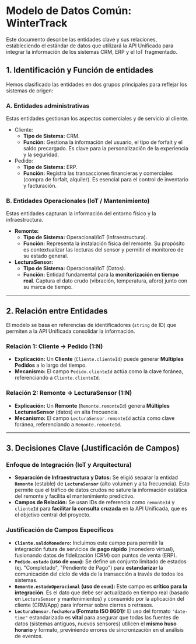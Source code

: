 # Modelo de Datos Común: WinterTrack

Este documento describe las entidades clave y sus relaciones, estableciendo el estándar de datos que utilizará la API Unificada para integrar la información de los sistemas CRM, ERP y el IoT fragmentado.

## 1. Identificación y Función de entidades

Hemos clasificado las entidades en dos grupos principales para reflejar los sistemas de origen:

### A. Entidades administrativas

Estas entidades gestionan los aspectos comerciales y de servicio al cliente.

* Cliente:
    * **Tipo de Sistema:** CRM.
    * **Función:** Gestiona la información del usuario, el tipo de forfait y el saldo precargado. Es clave para la personalización de la experiencia y la seguridad.
* Pedido:
    * **Tipo de Sistema:** ERP.
    * **Función:** Registra las transacciones financieras y comerciales (compra de forfait, alquiler). Es esencial para el control de inventario y facturación.

### B. Entidades Operacionales (IoT / Mantenimiento)

Estas entidades capturan la información del entorno físico y la infraestructura.

* **Remonte:**
    * **Tipo de Sistema:** Operacional/IoT (Infraestructura).
    * **Función:** Representa la instalación física del remonte. Su propósito es contextualizar las lecturas del sensor y permitir el monitoreo de su estado general.
* **LecturaSensor:**
    * **Tipo de Sistema:** Operacional/IoT (Datos).
    * **Función:** Entidad fundamental para la **monitorización en tiempo real**. Captura el dato crudo (vibración, temperatura, aforo) junto con su marca de tiempo.

---

## 2. Relación entre Entidades

El modelo se basa en referencias de identificadores (`string` de ID) que permiten a la API Unificada consolidar la información.

### Relación 1: Cliente -> Pedido (1:N)

* **Explicación:** Un **Cliente** (`Cliente.clienteId`) puede generar **Múltiples Pedidos** a lo largo del tiempo.
* **Mecanismo:** El campo `Pedido.clienteId` actúa como la clave foránea, referenciando a `Cliente.clienteId`.

### Relación 2: Remonte -> LecturaSensor (1:N)

* **Explicación:** Un **Remonte** (`Remonte.remonteId`) genera **Múltiples LecturasSensor** (datos) en alta frecuencia.
* **Mecanismo:** El campo `LecturaSensor.remonteId` actúa como clave foránea, referenciando a `Remonte.remonteId`.

---

## 3. Decisiones Clave (Justificación de Campos)

### Enfoque de Integración (IoT y Arquitectura)

* **Separación de Infraestructura y Datos:** Se eligió separar la entidad **`Remonte`** (estable) de **`LecturaSensor`** (alto volumen y alta frecuencia). Esto permite que el tráfico de datos crudos no sature la información estática del remonte y facilita el mantenimiento predictivo.
* **Campos de Relación:** Se usan IDs de referencia como `remonteId` y `clienteId` para **facilitar la consulta cruzada** en la API Unificada, que es el objetivo central del proyecto.

### Justificación de Campos Específicos

* **`Cliente.saldoMonedero`:** Incluimos este campo para permitir la integración futura de servicios de **pago rápido** (monedero virtual), fusionando datos de fidelización (CRM) con puntos de venta (ERP).
* **`Pedido.estado` (uso de `enum`):** Se define un conjunto limitado de estados (ej. "Completado", "Pendiente de Pago") para **estandarizar** la comunicación del ciclo de vida de la transacción a través de todos los sistemas.
* **`Remonte.estadoOperacional` (uso de `enum`):** Este campo es **crítico para la integración**. Es el dato que debe ser actualizado en tiempo real (basado en `LecturaSensor` y mantenimientos) y consumido por la aplicación del cliente (CRM/App) para informar sobre cierres o retrasos.
* **`LecturaSensor.fechaHora` (Formato ISO 8601):** El uso del formato `"date-time"` estandarizado es **vital** para asegurar que todas las fuentes de datos (sistemas antiguos, nuevos sensores) utilicen el **mismo huso horario** y formato, previniendo errores de sincronización en el análisis de eventos.